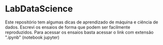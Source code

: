 # LabDataScience
Este repositório tem algumas dicas de aprendizado de máquina e ciência de dados. Escrevi os ensaios de forma que podem ser facilmente reproduzidos. Para acessar os ensaios basta acessar o link com extensão ".ipynb" (notebook jupyter)
